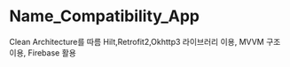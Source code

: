 # Name_Compatibility_App


Clean Architecture를 따름
Hilt,Retrofit2,Okhttp3 라이브러리 이용, MVVM 구조 이용, Firebase 활용
